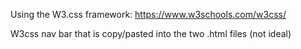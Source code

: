 Using the W3.css framework: https://www.w3schools.com/w3css/

W3css nav bar that is copy/pasted into the two .html files (not ideal)
